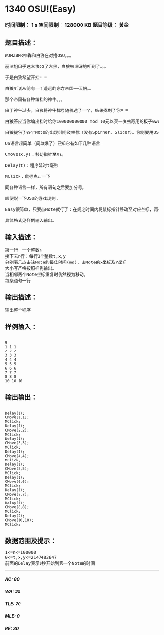 # 1340 OSU!(Easy)   
### 时间限制： 1 s     空间限制： 128000 KB     题目等级： 黄金  
## 题目描述：  

<pre>
WJMZBMR神犇和白狼在对撸OSU。。。  
  
丽洁姐因手速太快SS了大黑，白狼被深深地吓到了。。。  
  
于是白狼希望开挂= =  
  
白狼听说从前有一个遥远的东方帝国——天朝。。  
  
那个帝国有各种编挂的神牛。。。  
  
由于神牛过多，白狼将神牛标号随机选了一个，结果找到了你= =  
  
白狼答应当你编出挂时给你100000000000 mod 10元以买一块曲奇用的板子0w0。。  
  
白狼提供了各个Note的出现时间及坐标（没有Spinner、Slider）。你则要用US语言（Unscience）编一个外挂。。。  
  
US语言超简单（简单爆了）已知它有如下几种语言：  
  
CMove(x,y)：移动指针至XY。  
  
Delay(t)：程序延时t毫秒  
  
MClick：鼠标点击一下  
  
同各种语言一样，所有语句之后要加分号。  
  
顺便说一下OSU的游戏规则：  
  
Easy很简单，只要点Note就行了：在规定时间内将鼠标指针移动至对应坐标，再在最佳时间点击一下。  
  
具体格式见样例输入输出。
</pre>
  
  
## 输入描述：  

<pre>
第一行：一个整数n
接下去n行：每行3个整数t,x,y
分别表示点击该Note的最佳时间(ms)，该Note的x坐标及Y坐标
大小写严格按照样例输出。
当相邻两个Note坐标重复时仍然视为移动。
每条语句一行
</pre>
  
  
## 输出描述：  

<pre>
输出整个程序
</pre>
  
  
## 样例输入：  

<pre><code>
9
1 1 1
2 2 2
3 3 3
4 4 4
5 5 5
6 6 6
7 7 7
8 8 8
10 10 10
</code></pre>
  
  
## 输出输出：  

<pre><code>
Delay(1);
CMove(1,1);
MClick;
Delay(1);
CMove(2,2);
MClick;
Delay(1);
CMove(3,3);
MClick;
Delay(1);
CMove(4,4);
MClick;
Delay(1);
CMove(5,5);
MClick;
Delay(1);
CMove(6,6);
MClick;
Delay(1);
CMove(7,7);
MClick;
Delay(1);
CMove(8,8);
MClick;
Delay(2);
CMove(10,10);
MClick;
</code></pre>
  
  
## 数据范围及提示：  

<pre>
1<=n<=100000
0<=t,x,y<=2147483647
前面的Delay表示0秒开始到第一个Note的时间
</pre>
  
  
***  

##### AC: 80  
##### WA: 39  
##### TLE: 70  
##### MLE: 0  
##### RE: 30  

